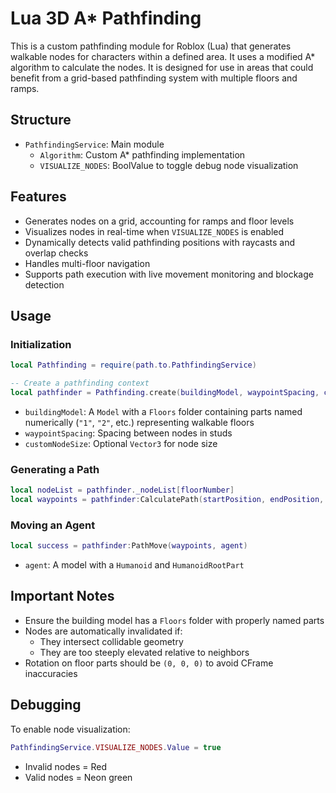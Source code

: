 # Lua 3D A* Pathfinding

This is a custom pathfinding module for Roblox (Lua) that generates walkable nodes for characters within a defined area. It uses a modified A* algorithm to calculate the nodes. It is designed for use in areas that could benefit from a grid-based pathfinding system with multiple floors and ramps.

## Structure

- `PathfindingService`: Main module  
  - `Algorithm`: Custom A* pathfinding implementation  
  - `VISUALIZE_NODES`: BoolValue to toggle debug node visualization

## Features

- Generates nodes on a grid, accounting for ramps and floor levels
- Visualizes nodes in real-time when `VISUALIZE_NODES` is enabled
- Dynamically detects valid pathfinding positions with raycasts and overlap checks
- Handles multi-floor navigation
- Supports path execution with live movement monitoring and blockage detection

## Usage

### Initialization

```lua
local Pathfinding = require(path.to.PathfindingService)

-- Create a pathfinding context
local pathfinder = Pathfinding.create(buildingModel, waypointSpacing, customNodeSize)
```

- `buildingModel`: A `Model` with a `Floors` folder containing parts named numerically (`"1"`, `"2"`, etc.) representing walkable floors  
- `waypointSpacing`: Spacing between nodes in studs  
- `customNodeSize`: Optional `Vector3` for node size

### Generating a Path

```lua
local nodeList = pathfinder._nodeList[floorNumber]
local waypoints = pathfinder:CalculatePath(startPosition, endPosition, nodeList, buildingModel)
```

### Moving an Agent

```lua
local success = pathfinder:PathMove(waypoints, agent)
```

- `agent`: A model with a `Humanoid` and `HumanoidRootPart`

## Important Notes

- Ensure the building model has a `Floors` folder with properly named parts  
- Nodes are automatically invalidated if:  
  - They intersect collidable geometry  
  - They are too steeply elevated relative to neighbors  
- Rotation on floor parts should be `(0, 0, 0)` to avoid CFrame inaccuracies

## Debugging

To enable node visualization:

```lua
PathfindingService.VISUALIZE_NODES.Value = true
```

- Invalid nodes = Red  
- Valid nodes = Neon green
